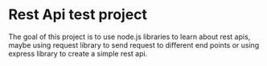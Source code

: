 # Rest Api test project

The goal of this project is to use node.js libraries to learn about rest apis, maybe using request library to
send request to different end points or using express library to create a simple rest api.
